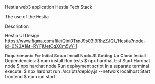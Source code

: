 Hestia web3 application
Hestia Tech Stack

The use of the Hestia

Description

Hestia UI Design https://www.figma.com/file/Qini0TnnJ9s03I9RhzZJQU/Hestia?node-id=0%3A1&t=RYiFjUetCqXCm5yY-1

Requirements For Initial Setup
Install NodeJS
Setting Up
Clone
Install Dependencies:
$ npm install
Run tests
$ npx hardhat test
Start Hardhat node
$ npx hardhat node
Run deployment script
In a separate terminal execute:
$ npx hardhat run ./scripts/deploy.js --network localhost
Start frontend
$ npm run start